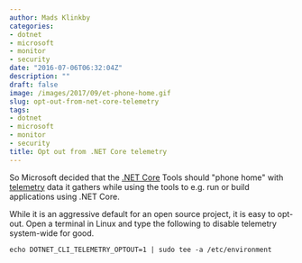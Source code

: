 ```yaml
---
author: Mads Klinkby
categories:
- dotnet
- microsoft
- monitor
- security
date: "2016-07-06T06:32:04Z"
description: ""
draft: false
image: /images/2017/09/et-phone-home.gif
slug: opt-out-from-net-core-telemetry
tags:
- dotnet
- microsoft
- monitor
- security
title: Opt out from .NET Core telemetry
---
```



So Microsoft decided that the [.NET Core](https://github.com/dotnet/core) Tools should "phone home" with [telemetry](https://docs.microsoft.com/en-us/dotnet/articles/core/tools/telemetry) data it gathers while using the tools to e.g. run or build applications using .NET Core. 
   
While it is an aggressive default for an open source project, it is easy to opt-out. Open a terminal in Linux and type the following to disable telemetry system-wide for good. 

`echo DOTNET_CLI_TELEMETRY_OPTOUT=1 | sudo tee -a /etc/environment`

